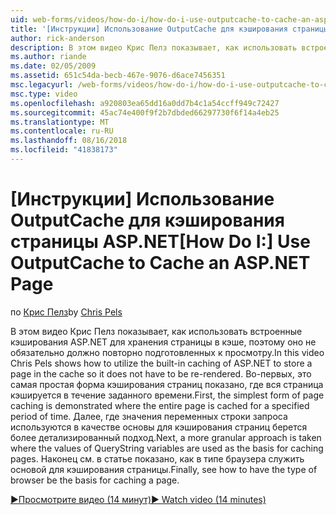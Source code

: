 ```yaml
---
uid: web-forms/videos/how-do-i/how-do-i-use-outputcache-to-cache-an-aspnet-page
title: '[Инструкции] Использование OutputCache для кэширования страницы ASP.NET | Документация Майкрософт'
author: rick-anderson
description: В этом видео Крис Пелз показывает, как использовать встроенные кэширования ASP.NET для хранения страницы в кэше, поэтому оно не обязательно должно повторно подготовленных к просмотру. Во-первых,...
ms.author: riande
ms.date: 02/05/2009
ms.assetid: 651c54da-becb-467e-9076-d6ace7456351
msc.legacyurl: /web-forms/videos/how-do-i/how-do-i-use-outputcache-to-cache-an-aspnet-page
msc.type: video
ms.openlocfilehash: a920803ea65dd16a0dd7b4c1a54ccff949c72427
ms.sourcegitcommit: 45ac74e400f9f2b7dbded66297730f6f14a4eb25
ms.translationtype: MT
ms.contentlocale: ru-RU
ms.lasthandoff: 08/16/2018
ms.locfileid: "41838173"
---
```

<a name="how-do-i-use-outputcache-to-cache-an-aspnet-page"></a><span data-ttu-id="fb462-104">[Инструкции] Использование OutputCache для кэширования страницы ASP.NET</span><span class="sxs-lookup"><span data-stu-id="fb462-104">[How Do I:] Use OutputCache to Cache an ASP.NET Page</span></span>
====================
<span data-ttu-id="fb462-105">по [Крис Пелз](https://twitter.com/chrispels)</span><span class="sxs-lookup"><span data-stu-id="fb462-105">by [Chris Pels](https://twitter.com/chrispels)</span></span>

<span data-ttu-id="fb462-106">В этом видео Крис Пелз показывает, как использовать встроенные кэширования ASP.NET для хранения страницы в кэше, поэтому оно не обязательно должно повторно подготовленных к просмотру.</span><span class="sxs-lookup"><span data-stu-id="fb462-106">In this video Chris Pels shows how to utilize the built-in caching of ASP.NET to store a page in the cache so it does not have to be re-rendered.</span></span> <span data-ttu-id="fb462-107">Во-первых, это самая простая форма кэширования страниц показано, где вся страница кэшируется в течение заданного времени.</span><span class="sxs-lookup"><span data-stu-id="fb462-107">First, the simplest form of page caching is demonstrated where the entire page is cached for a specified period of time.</span></span> <span data-ttu-id="fb462-108">Далее, где значения переменных строки запроса используются в качестве основы для кэширования страниц берется более детализированный подход.</span><span class="sxs-lookup"><span data-stu-id="fb462-108">Next, a more granular approach is taken where the values of QueryString variables are used as the basis for caching pages.</span></span> <span data-ttu-id="fb462-109">Наконец см. в статье показано, как в типе браузера служить основой для кэширования страницы.</span><span class="sxs-lookup"><span data-stu-id="fb462-109">Finally, see how to have the type of browser be the basis for caching a page.</span></span>

[<span data-ttu-id="fb462-110">&#9654;Просмотрите видео (14 минут)</span><span class="sxs-lookup"><span data-stu-id="fb462-110">&#9654; Watch video (14 minutes)</span></span>](https://channel9.msdn.com/Blogs/ASP-NET-Site-Videos/how-do-i-use-outputcache-to-cache-an-aspnet-page)
